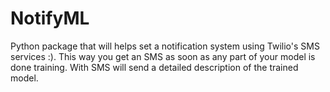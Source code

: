 # NotifyML
Python package that will helps set a notification system using Twilio's SMS services :). This way you get an SMS as soon as any part of your model is done training. With SMS will send a detailed description of the trained model. 
